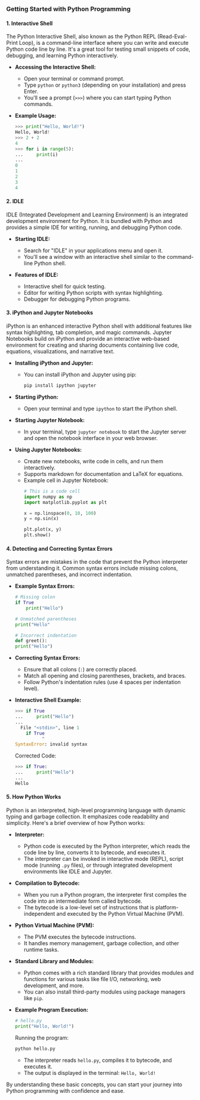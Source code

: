 ### Getting Started with Python Programming

#### 1. Interactive Shell

The Python Interactive Shell, also known as the Python REPL (Read-Eval-Print Loop), is a command-line interface where you can write and execute Python code line by line. It's a great tool for testing small snippets of code, debugging, and learning Python interactively.

- **Accessing the Interactive Shell:**
  - Open your terminal or command prompt.
  - Type `python` or `python3` (depending on your installation) and press Enter.
  - You'll see a prompt (`>>>`) where you can start typing Python commands.

- **Example Usage:**
  ```python
  >>> print("Hello, World!")
  Hello, World!
  >>> 2 + 2
  4
  >>> for i in range(5):
  ...     print(i)
  ...
  0
  1
  2
  3
  4
  ```

#### 2. IDLE

IDLE (Integrated Development and Learning Environment) is an integrated development environment for Python. It is bundled with Python and provides a simple IDE for writing, running, and debugging Python code.

- **Starting IDLE:**
  - Search for "IDLE" in your applications menu and open it.
  - You'll see a window with an interactive shell similar to the command-line Python shell.

- **Features of IDLE:**
  - Interactive shell for quick testing.
  - Editor for writing Python scripts with syntax highlighting.
  - Debugger for debugging Python programs.

#### 3. iPython and Jupyter Notebooks

iPython is an enhanced interactive Python shell with additional features like syntax highlighting, tab completion, and magic commands. Jupyter Notebooks build on iPython and provide an interactive web-based environment for creating and sharing documents containing live code, equations, visualizations, and narrative text.

- **Installing iPython and Jupyter:**
  - You can install iPython and Jupyter using pip:
    ```bash
    pip install ipython jupyter
    ```

- **Starting iPython:**
  - Open your terminal and type `ipython` to start the iPython shell.

- **Starting Jupyter Notebook:**
  - In your terminal, type `jupyter notebook` to start the Jupyter server and open the notebook interface in your web browser.

- **Using Jupyter Notebooks:**
  - Create new notebooks, write code in cells, and run them interactively.
  - Supports markdown for documentation and LaTeX for equations.
  - Example cell in Jupyter Notebook:
    ```python
    # This is a code cell
    import numpy as np
    import matplotlib.pyplot as plt

    x = np.linspace(0, 10, 100)
    y = np.sin(x)

    plt.plot(x, y)
    plt.show()
    ```

#### 4. Detecting and Correcting Syntax Errors

Syntax errors are mistakes in the code that prevent the Python interpreter from understanding it. Common syntax errors include missing colons, unmatched parentheses, and incorrect indentation.

- **Example Syntax Errors:**
  ```python
  # Missing colon
  if True
      print("Hello")

  # Unmatched parentheses
  print("Hello"

  # Incorrect indentation
  def greet():
  print("Hello")
  ```

- **Correcting Syntax Errors:**
  - Ensure that all colons (`:`) are correctly placed.
  - Match all opening and closing parentheses, brackets, and braces.
  - Follow Python's indentation rules (use 4 spaces per indentation level).

- **Interactive Shell Example:**
  ```python
  >>> if True
  ...     print("Hello")
  ...
    File "<stdin>", line 1
      if True
            ^
  SyntaxError: invalid syntax
  ```

  Corrected Code:
  ```python
  >>> if True:
  ...     print("Hello")
  ...
  Hello
  ```

#### 5. How Python Works

Python is an interpreted, high-level programming language with dynamic typing and garbage collection. It emphasizes code readability and simplicity. Here's a brief overview of how Python works:

- **Interpreter:**
  - Python code is executed by the Python interpreter, which reads the code line by line, converts it to bytecode, and executes it.
  - The interpreter can be invoked in interactive mode (REPL), script mode (running `.py` files), or through integrated development environments like IDLE and Jupyter.

- **Compilation to Bytecode:**
  - When you run a Python program, the interpreter first compiles the code into an intermediate form called bytecode.
  - The bytecode is a low-level set of instructions that is platform-independent and executed by the Python Virtual Machine (PVM).

- **Python Virtual Machine (PVM):**
  - The PVM executes the bytecode instructions.
  - It handles memory management, garbage collection, and other runtime tasks.

- **Standard Library and Modules:**
  - Python comes with a rich standard library that provides modules and functions for various tasks like file I/O, networking, web development, and more.
  - You can also install third-party modules using package managers like `pip`.

- **Example Program Execution:**
  ```python
  # hello.py
  print("Hello, World!")
  ```

  Running the program:
  ```bash
  python hello.py
  ```

  - The interpreter reads `hello.py`, compiles it to bytecode, and executes it.
  - The output is displayed in the terminal: `Hello, World!`

By understanding these basic concepts, you can start your journey into Python programming with confidence and ease.
